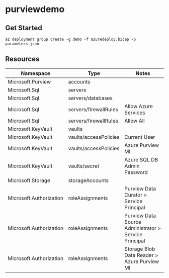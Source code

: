 # purviewdemo


## Get Started

`az deployment group create -g demo -f azuredeploy.bicep -p parameters.json `

## Resources

| Namespace | Type | Notes |
| ------------- | ------------- | ------------- |
| Microsoft.Purview | accounts | |
| Microsoft.Sql | servers | |
| Microsoft.Sql | servers/databases | |
| Microsoft.Sql | servers/firewallRules | Allow Azure Services|
| Microsoft.Sql | servers/firewallRules | Allow All |
| Microsoft.KeyVault | vaults | |
| Microsoft.KeyVault | vaults/accessPolicies | Current User |
| Microsoft.KeyVault | vaults/accessPolicies | Azure Purview MI |
| Microsoft.KeyVault | vaults/secret | Azure SQL DB Admin Password|
| Microsoft.Storage | storageAccounts | |
| Microsoft.Authorization | roleAssignments | Purview Data Curator > Service Principal |
| Microsoft.Authorization | roleAssignments | Purview Data Source Administrator > Service Principal|
| Microsoft.Authorization | roleAssignments | Storage Blob Data Reader > Azure Purview MI |